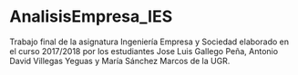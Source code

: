 # AnalisisEmpresa_IES
Trabajo final de la asignatura Ingeniería Empresa y Sociedad
elaborado en el curso 2017/2018 por los estudiantes Jose Luis Gallego Peña,
Antonio David Villegas Yeguas y María Sánchez Marcos de la UGR.